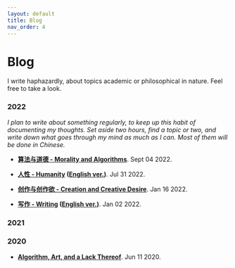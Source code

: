 ```yaml
---
layout: default
title: Blog
nav_order: 4
---
```


# Blog

I write haphazardly, about topics academic or philosophical in nature. Feel free to take a look.

### 2022

*I plan to write about something regularly, to keep up this habit of documenting my thoughts. Set aside two hours, find a topic or two, and write down what goes through my mind as much as I can. Most of them will be done in Chinese.*

- **[算法与道德 - Morality and Algorithms](/blog/2022-09-04.md)**. Sept 04 2022.

- **[人性 - Humanity](/blog/2022-07-31.md) ([English ver.](/blog/2022-07-31-eng.md))**. Jul 31 2022.

- **[创作与创作欲 - Creation and Creative Desire](/blog/2022-01-16.md)**. Jan 16 2022.

- **[写作 - Writing](/blog/2022-01-02.md) ([English ver.](/blog/2022-01-02-eng.md))**. Jan 02 2022.

### 2021

### 2020

- **[Algorithm, Art, and a Lack Thereof](/blog/2020-06-11.md)**. Jun 11 2020.
